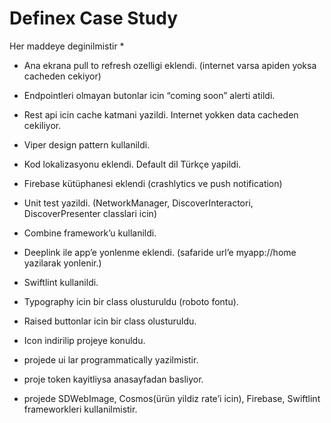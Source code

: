 # Definex Case Study

Her maddeye deginilmistir *

- Ana ekrana pull to refresh ozelligi eklendi. (internet varsa apiden yoksa cacheden cekiyor)
- Endpointleri olmayan butonlar icin “coming soon” alerti atildi.
- Rest api icin cache katmani yazildi. Internet yokken data cacheden cekiliyor.
- Viper design pattern kullanildi.
- Kod lokalizasyonu eklendi. Default dil Türkçe yapildi.
- Firebase kütüphanesi eklendi (crashlytics ve push notification)
- Unit test yazildi. (NetworkManager, DiscoverInteractori, DiscoverPresenter classlari icin)
- Combine framework’u kullanildi.
- Deeplink ile app’e yonlenme eklendi. (safaride url’e myapp://home yazilarak yonlenir.)
- Swiftlint kullanildi.
- Typography icin bir class olusturuldu (roboto fontu).
- Raised buttonlar icin bir class olusturuldu.
- Icon indirilip projeye konuldu.

- projede ui lar programmatically yazilmistir.
- proje token kayitliysa anasayfadan basliyor.
- projede SDWebImage, Cosmos(ürün yildiz rate’i icin), Firebase, Swiftlint frameworkleri kullanilmistir.
